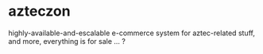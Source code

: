 # azteczon
highly-available-and-escalable e-commerce system for aztec-related stuff, and more, everything is for sale ... ?
